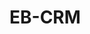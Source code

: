 # EB-CRM

<!-- INIT-OPEN-BUILD Project Info -->
<!-- Lead Developer: [cdukedev] -->
<!-- Project Description: This project automates the conversion of data from the Eventbrite excel files to a format compatible with Blackbaud RENxt  -->
<!-- Sponsors: [aws, microsoft, lab22c] -->
<!-- Recognitions: [most innovative, impact award] -->
<!-- Mentors: [darkfadr, jgb-solutions] -->
